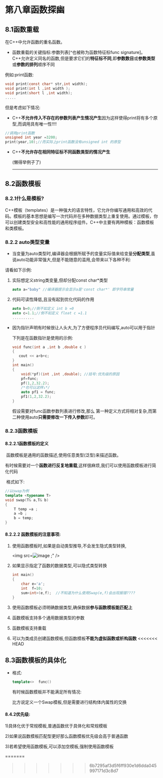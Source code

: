# 第八章函数探幽





## 8.1函数重载

在C++中允许函数的重名函数。

- 函数重载的关键指标:参数列表[^也被称为函数特征标func signature]。 C++允许定义同名的函数,但是要求它们的**特征标不同**,即**参数数目**或**参数类型**或**参数的排列**顺序不同

 例如:print函数:

```C
void print(const char* str,int width);
void print(int l ,int width );
void print(short l ,int width);
.....
```

  但是考虑如下情况:

- C++**不允许传入不存在的参数列表产生情况产生**因为这样使得print将有多个原型,而调用具有唯一性!!!!

```c
//调用print函数
unsigned int year =3200;
print(year,10);//而实际上print函数没有unsigned int 的原型
```

- C++**不允许存在相同特征标不同函数类型的情况产生**

  (懒得举例子了)

  

  ---

  

## 8.2函数模板

###       8.2.1什么是模板?

   C++模板（templates）是一种强大的语言特性，它允许你编写通用和高效的代码。模板的基本思想是编写一次代码并在多种数据类型上重复使用。通过模板，你可以创建类型安全和高性能的通用程序组件。C++中主要有两种模板：函数模板和类模板。



###      8.2.2 auto类型变量

- 当变量为auto类型时,编译器会根据所赋予的变量实际值来给变量**分配类型**,虽说auto功能非常强大,但是不能随意的滥用,会带来以下各种不利:

请看如下示例:

1. 实际想定义string类变量,但却分配const char*类型 

   ```c++
   auto a="baby" //编译器提示会显示a是'const char*' 即字符串常量
   ```

2. 代码可读性降低,且没有起到优化代码的作用

   ```c++
   auto b=0;//倒不如定义 int b =0
   auto c=1.1;//倒不如定义 float c =1.1
   ..........
   ```



- 因为指针声明有时候很让人头大,为了方便程序员代码编写,auto可以用于指针

  下列是在函数指针是使用的示例:

  ```c++
  void func(int a ,int b ,double c )
  {
     cout << a+b+c;
  }
  int main()
  {
      void(*pf)(int ,int ,double); //括号:优先级的原因
      pf=func;
      pf(1,2,32.2);
      /*也可以这样↓*/
      auto pf1 = func;
      pf1(1,2,32.2);
  }
  ```

  假设需要对func函数参数列表进行修改,那么 第一种定义方式将相对复杂,而第二种使用auto**只需要修改一下传入参数**即可。

### 8.2.3函数模板

####             8.2.2.1函数模板的定义

​       函数模板是通用的函数描述,使用任意类型(泛型)来描述函数。

​       有时候需要对一个**函数进行反复地重载**,这样很麻烦,我们可以使用函数模板进行简化代码

​       格式如下:

```c++
//以swap为例
template <typename T>
void swap(T& a,T& b)
{
    T temp =a ;
    a =b ;
    b = temp;
}
```

####           8.2.2.2 函数模板的注意事项:

   1. 使用函数模板时,如果是自动类型推导,不会发生隐式类型转换,

      

      <img src=![image](https://github.com/gggggwen/Cpp_primer_notes/assets/162149042/01a56c98-d838-4423-bcfc-85236243de17)
;" />

   2. 如果显示指定了函数的数据类型,可以隐式类型转换   

      ```c++
      int main()
      {
          char e='a';
          int  f=10;
          sum<int>(e,f);  //不知道为什么使用Swap(e,f)会出现报错????
      }
      ```

3. 使用函数模板必须明确数据类型,确保数据**参与函数模板能匹配上**
4.  函数模板支持多个通用数据类型的参数
5. 函数模板支持重载
6. 可以为类成员创建函数模板,但函数模板**不能为虚拟函数或析构函数**
<<<<<<< HEAD



## 8.3函数模板的具体化



- 格式:

  ```c++
  template<>  func()
  ```

  有时候函数模板并不能满足所有情况:

     比方说定义一个Swap模板,但是需要进行结构体内属性的交换

####    8.4.2优先级:

1)具体化优于常规模板,普通函数优于具体化和常规模板

2)如果说函数模板匹配型更好那么函数模板优先级会高于普通函数

3)若希望使用函数模板,可以添加空模板,强制使用函数模板

=======
>>>>>>> 6b7295af3d5f6ff930e1d6dda045997171d3c8d7
